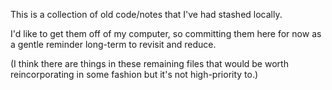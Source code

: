 This is a collection of old code/notes that I've had stashed locally.

I'd like to get them off of my computer, so committing them here for now
as a gentle reminder long-term to revisit and reduce.

(I think there are things in these remaining files that would be worth
reincorporating in some fashion but it's not high-priority to.)